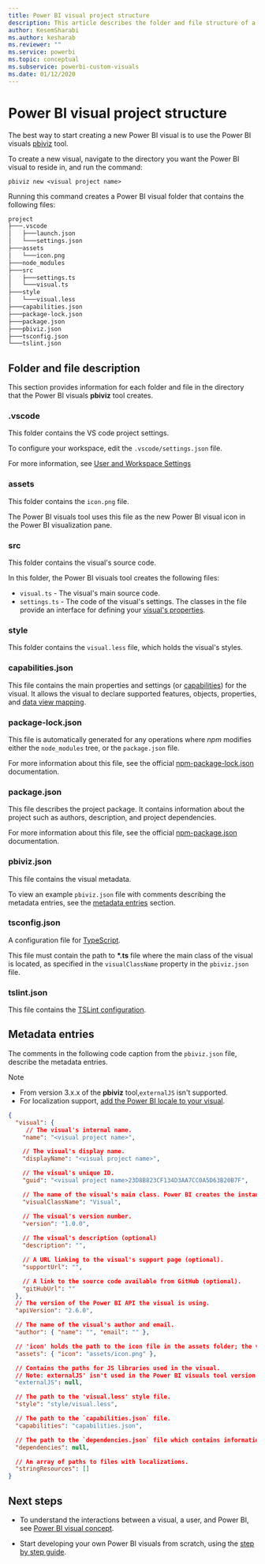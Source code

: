 ```yaml
---
title: Power BI visual project structure
description: This article describes the folder and file structure of a Power BI visual project
author: KesemSharabi
ms.author: kesharab
ms.reviewer: ""
ms.service: powerbi
ms.topic: conceptual
ms.subservice: powerbi-custom-visuals
ms.date: 01/12/2020
---
```


# Power BI visual project structure

The best way to start creating a new Power BI visual is to use the Power BI visuals [pbiviz](https://www.npmjs.com/package/powerbi-visuals-tools) tool.

To create a new visual, navigate to the directory you want the Power BI visual to reside in, and run the command:

`pbiviz new <visual project name>`

Running this command creates a Power BI visual folder that contains the following files:

```markdown
project
├───.vscode
│   ├───launch.json
│   └───settings.json
├───assets
│   └───icon.png
├───node_modules
├───src
│   ├───settings.ts
│   └───visual.ts
├───style
│   └───visual.less
├───capabilities.json
├───package-lock.json
├───package.json
├───pbiviz.json
├───tsconfig.json
└───tslint.json
```

## Folder and file description

This section provides information for each folder and file in the directory that the Power BI visuals **pbiviz** tool creates.  

### .vscode

This folder contains the VS code project settings.

To configure your workspace, edit the `.vscode/settings.json` file.

For more information, see [User and Workspace Settings](https://code.visualstudio.com/docs/getstarted/settings)

### assets

This folder contains the `icon.png` file.

The Power BI visuals tool uses this file as the new Power BI visual icon in the Power BI visualization pane.

### src

This folder contains the visual's source code.

In this folder, the Power BI visuals tool creates the following files:
* `visual.ts` - The visual's main source code.
* `settings.ts` - The code of the visual's settings. The classes in the file provide an interface for defining your [visual's properties](./objects-properties.md#properties).

### style

This folder contains the `visual.less` file, which holds the visual's styles.

### capabilities.json

This file contains the main properties and settings (or [capabilities](./capabilities.md)) for the visual. It allows the visual to declare supported features, objects, properties, and [data view mapping](./dataview-mappings.md).

### package-lock.json

This file is automatically generated for any operations where *npm* modifies either the `node_modules` tree, or the `package.json` file.

For more information about this file, see the official [npm-package-lock.json](https://docs.npmjs.com/files/package-lock.json) documentation.

### package.json

This file describes the project package. It contains information about the project such as authors, description, and project dependencies.

For more information about this file, see the official [npm-package.json](https://docs.npmjs.com/files/package.json.html) documentation.

### pbiviz.json

This file contains the visual metadata.

To view an example `pbiviz.json` file with comments describing the metadata entries, see the [metadata entries](#metadata-entries) section.

### tsconfig.json

A configuration file for [TypeScript](https://www.typescriptlang.org/docs/handbook/tsconfig-json.html).

This file must contain the path to **\*.ts** file where the main class of the visual is located, as specified in the `visualClassName` property in the `pbiviz.json` file.

### tslint.json

This file contains the [TSLint configuration](https://palantir.github.io/tslint/usage/configuration/).

## Metadata entries

The comments in the following code caption from the `pbiviz.json` file, describe the metadata entries.

> [!NOTE]
> * From version 3.x.x of the **pbiviz** tool,`externalJS` isn't supported.
> * For localization support, [add the Power BI locale to your visual](./localization.md).

```json
{
  "visual": {
     // The visual's internal name.
    "name": "<visual project name>",

    // The visual's display name.
    "displayName": "<visual project name>",

    // The visual's unique ID.
    "guid": "<visual project name>23D8B823CF134D3AA7CC0A5D63B20B7F",

    // The name of the visual's main class. Power BI creates the instance of this class to start using the visual in a Power BI report.
    "visualClassName": "Visual",

    // The visual's version number.
    "version": "1.0.0",
    
    // The visual's description (optional)
    "description": "",

    // A URL linking to the visual's support page (optional).
    "supportUrl": "",

    // A link to the source code available from GitHub (optional).
    "gitHubUrl": ""
  },
  // The version of the Power BI API the visual is using.
  "apiVersion": "2.6.0",

  // The name of the visual's author and email.
  "author": { "name": "", "email": "" },

  // 'icon' holds the path to the icon file in the assets folder; the visual's display icon.
  "assets": { "icon": "assets/icon.png" },

  // Contains the paths for JS libraries used in the visual.
  // Note: externalJS' isn't used in the Power BI visuals tool version 3.x.x or higher.
  "externalJS": null,

  // The path to the 'visual.less' style file.
  "style": "style/visual.less",

  // The path to the `capabilities.json` file.
  "capabilities": "capabilities.json",

  // The path to the `dependencies.json` file which contains information about R packages used in R based visuals.
  "dependencies": null,

  // An array of paths to files with localizations.
  "stringResources": []
}
```

## Next steps

* To understand the interactions between a visual, a user, and Power BI, see [Power BI visual concept](./power-bi-visuals-concept.md).

* Start developing your own Power BI visuals from scratch, using the [step by step guide](./custom-visual-develop-tutorial.md).
